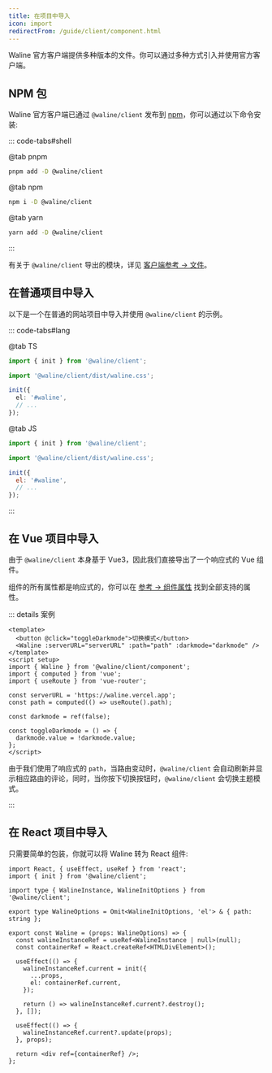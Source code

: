 ```yaml
---
title: 在项目中导入
icon: import
redirectFrom: /guide/client/component.html
---
```


Waline 官方客户端提供多种版本的文件。你可以通过多种方式引入并使用官方客户端。

<!-- more -->

## NPM 包

Waline 官方客户端已通过 `@waline/client` 发布到 [npm](https://www.npmjs.com/package/@waline/client)，你可以通过以下命令安装:

::: code-tabs#shell

@tab pnpm

```bash
pnpm add -D @waline/client
```

@tab npm

```bash
npm i -D @waline/client
```

@tab yarn

```bash
yarn add -D @waline/client
```

:::

有关于 `@waline/client` 导出的模块，详见 [客户端参考 → 文件](../../reference/client/file.md)。

## 在普通项目中导入

以下是一个在普通的网站项目中导入并使用 `@waline/client` 的示例。

::: code-tabs#lang

@tab TS

```ts
import { init } from '@waline/client';

import '@waline/client/dist/waline.css';

init({
  el: '#waline',
  // ...
});
```

@tab JS

```js
import { init } from '@waline/client';

import '@waline/client/dist/waline.css';

init({
  el: '#waline',
  // ...
});
```

:::

## 在 Vue 项目中导入

由于 `@waline/client` 本身基于 Vue3，因此我们直接导出了一个响应式的 Vue 组件。

组件的所有属性都是响应式的，你可以在 [参考 → 组件属性](../../reference/client/props.md) 找到全部支持的属性。

::: details 案例

```vue
<template>
  <button @click="toggleDarkmode">切换模式</button>
  <Waline :serverURL="serverURL" :path="path" :darkmode="darkmode" />
</template>
<script setup>
import { Waline } from '@waline/client/component';
import { computed } from 'vue';
import { useRoute } from 'vue-router';

const serverURL = 'https://waline.vercel.app';
const path = computed(() => useRoute().path);

const darkmode = ref(false);

const toggleDarkmode = () => {
  darkmode.value = !darkmode.value;
};
</script>
```

由于我们使用了响应式的 `path`，当路由变动时，`@waline/client` 会自动刷新并显示相应路由的评论，同时，当你按下切换按钮时，`@waline/client` 会切换主题模式。

:::

## 在 React 项目中导入

只需要简单的包装，你就可以将 Waline 转为 React 组件:

```tsx
import React, { useEffect, useRef } from 'react';
import { init } from '@waline/client';

import type { WalineInstance, WalineInitOptions } from '@waline/client';

export type WalineOptions = Omit<WalineInitOptions, 'el'> & { path: string };

export const Waline = (props: WalineOptions) => {
  const walineInstanceRef = useRef<WalineInstance | null>(null);
  const containerRef = React.createRef<HTMLDivElement>();

  useEffect(() => {
    walineInstanceRef.current = init({
      ...props,
      el: containerRef.current,
    });

    return () => walineInstanceRef.current?.destroy();
  }, []);

  useEffect(() => {
    walineInstanceRef.current?.update(props);
  }, props);

  return <div ref={containerRef} />;
};
```
